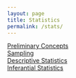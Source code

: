 ```yaml
---
layout: page
title: Statistics
permalink: /stats/
---
```


<a class="page-link" href="prel">Preliminary Concepts</a><br>
<a class="page-link" href="sampl">Sampling</a><br>
<a class="page-link" href="desc">Descriptive Statistics</a><br>
<a class="page-link" href="inf">Inferantial Statistics</a>


